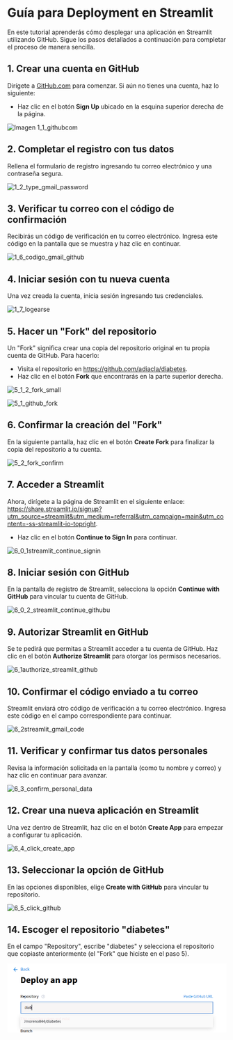 # Guía para Deployment en Streamlit

En este tutorial aprenderás cómo desplegar una aplicación en Streamlit utilizando GitHub. Sigue los pasos detallados a continuación para completar el proceso de manera sencilla.

## 1. Crear una cuenta en GitHub
Dirígete a [GitHub.com](https://github.com) para comenzar. Si aún no tienes una cuenta, haz lo siguiente:

- Haz clic en el botón **Sign Up** ubicado en la esquina superior derecha de la página.

![Imagen 1_1_githubcom](https://github.com/adiacla/diabetes/blob/main/imagenes/1_1_githubcom.png)

## 2. Completar el registro con tus datos
Rellena el formulario de registro ingresando tu correo electrónico y una contraseña segura.

![1_2_type_gmail_password](https://github.com/adiacla/diabetes/blob/main/imagenes/1_2_type_gmail_password.png)

## 3. Verificar tu correo con el código de confirmación
Recibirás un código de verificación en tu correo electrónico. Ingresa este código en la pantalla que se muestra y haz clic en continuar.

![1_6_codigo_gmail_github](https://github.com/adiacla/diabetes/blob/main/imagenes/1_6_codigo_gmail_github.png)

## 4. Iniciar sesión con tu nueva cuenta
Una vez creada la cuenta, inicia sesión ingresando tus credenciales.

![1_7_logearse](https://github.com/adiacla/diabetes/blob/main/imagenes/1_7_logearse.png)

## 5. Hacer un "Fork" del repositorio
Un "Fork" significa crear una copia del repositorio original en tu propia cuenta de GitHub. Para hacerlo:

- Visita el repositorio en https://github.com/adiacla/diabetes.
- Haz clic en el botón **Fork** que encontrarás en la parte superior derecha.

![5_1_2_fork_small](https://github.com/adiacla/diabetes/blob/main/imagenes/5_1_2_fork_small.png)

![5_1_github_fork](https://github.com/adiacla/diabetes/blob/main/imagenes/5_1_github_fork.png)

## 6. Confirmar la creación del "Fork"
En la siguiente pantalla, haz clic en el botón **Create Fork** para finalizar la copia del repositorio a tu cuenta.

![5_2_fork_confirm](https://github.com/adiacla/diabetes/blob/main/imagenes/5_2_fork_confirm.png)

## 7. Acceder a Streamlit
Ahora, dirígete a la página de Streamlit en el siguiente enlace: https://share.streamlit.io/signup?utm_source=streamlit&utm_medium=referral&utm_campaign=main&utm_content=-ss-streamlit-io-topright. 

- Haz clic en el botón **Continue to Sign In** para continuar.

![6_0_1streamlit_continue_signin](https://github.com/adiacla/diabetes/blob/main/imagenes/6_0_1streamlit_continue_signin.png)

## 8. Iniciar sesión con GitHub
En la pantalla de registro de Streamlit, selecciona la opción **Continue with GitHub** para vincular tu cuenta de GitHub.

![6_0_2_streamlit_continue_githubu](https://github.com/adiacla/diabetes/blob/main/imagenes/6_0_2_streamlit_continue_githubu.png)

## 9. Autorizar Streamlit en GitHub
Se te pedirá que permitas a Streamlit acceder a tu cuenta de GitHub. Haz clic en el botón **Authorize Streamlit** para otorgar los permisos necesarios.

![6_1authorize_streamlit_github](https://github.com/adiacla/diabetes/blob/main/imagenes/6_1authorize_streamlit_github.png)

## 10. Confirmar el código enviado a tu correo
Streamlit enviará otro código de verificación a tu correo electrónico. Ingresa este código en el campo correspondiente para continuar.

![6_2streamlit_gmail_code](https://github.com/adiacla/diabetes/blob/main/imagenes/6_2streamlit_gmail_code.png)

## 11. Verificar y confirmar tus datos personales
Revisa la información solicitada en la pantalla (como tu nombre y correo) y haz clic en continuar para avanzar.

![6_3_confirm_personal_data](https://github.com/adiacla/diabetes/blob/main/imagenes/6_3_confirm_personal_data.png)

## 12. Crear una nueva aplicación en Streamlit
Una vez dentro de Streamlit, haz clic en el botón **Create App** para empezar a configurar tu aplicación.

![6_4_click_create_app](https://github.com/adiacla/diabetes/blob/main/imagenes/6_4_click_create_app.png)

## 13. Seleccionar la opción de GitHub
En las opciones disponibles, elige **Create with GitHub** para vincular tu repositorio.

![6_5_click_github](https://github.com/adiacla/diabetes/blob/main/imagenes/6_5_click_github.png)

## 14. Escoger el repositorio "diabetes"
En el campo "Repository", escribe "diabetes" y selecciona el repositorio que copiaste anteriormente (el "Fork" que hiciste en el paso 5).

![6_6_type_diabetes](https://github.com/adiacla/diabetes/blob/main/imagenes/6_6_type_diabetes.png)
